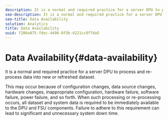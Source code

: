 ```yaml
---
description: It is a normal and required practice for a server DPU to process and re-process data into new or refreshed dataset.
seo-description: It is a normal and required practice for a server DPU to process and re-process data into new or refreshed dataset.
seo-title: Data Availability
solution: Analytics
title: Data Availability
uuid: f206a875-fdec-4496-8f3b-d221cc8f7da5
---
```


# Data Availability{#data-availability}

It is a normal and required practice for a server DPU to process and re-process data into new or refreshed dataset.

This may occur because of configuration changes, data source changes, hardware changes, inappropriate configuration, hardware failure, software failure, power failure, and so forth. When such processing or re-processing occurs, all dataset and system data is required to be immediately available to the DPU and FSU components. Failure to adhere to this requirement can lead to significant and unnecessary system down time. 
